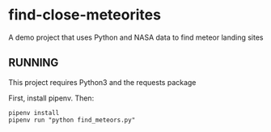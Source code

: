 # find-close-meteorites
A demo project that uses Python and NASA data to find meteor landing sites

## RUNNING

This project requires Python3 and the requests package

First, install pipenv. Then:

```
pipenv install
pipenv run "python find_meteors.py"
```
